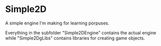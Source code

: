 # Simple2D

A simple engine I'm making for learning porpuses.

Everything in the subfolder "Simple2DEngine" contains the actual engine 
while "Simple2DgLibs" contains libraries for creating game objects.

